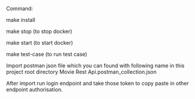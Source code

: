 Command:

make install

make stop (to stop docker)

make start (to start docker)

make test-case (to run test case)

Import postman json file which you can found with following name in this project root directory
Movie Rest Api.postman_collection.json

After import run login endpoint and take those token to copy paste in other endpoint authorisation.